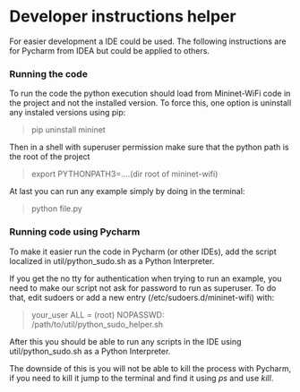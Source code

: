 # Developer instructions helper

For easier development a IDE could be used.
The following instructions are for Pycharm from IDEA but could be applied to others.

### Running the code

To run the code the python execution should load from Mininet-WiFi code in the project and not the installed version.
To force this, one option is uninstall any instaled versions using pip:
> pip uninstall mininet

Then in a shell with superuser permission make sure that the python path is the root of the project
> export PYTHONPATH3=....(dir root of mininet-wifi)

At last you can run any example simply by doing in the terminal:
> python file.py


### Running code using Pycharm

To make it easier run the code in Pycharm (or other IDEs), add the script localized in util/python_sudo.sh as a Python Interpreter.

If you get the no tty for authentication when trying to run an example, you need to make our script not ask for password to run as superuser. 
To do that, edit sudoers or add a new entry (/etc/sudoers.d/mininet-wifi) with:
> your_user ALL = (root) NOPASSWD: /path/to/util/python_sudo_helper.sh

After this you should be able to run any scripts in the IDE using util/python_sudo.sh as a Python Interpreter.

The downside of this is you will not be able to kill the process with Pycharm, if you need to kill it jump to the terminal and find it using _ps_ and use _kill_.